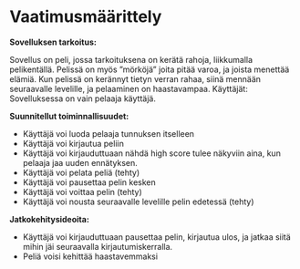  # Vaatimusmäärittely

**Sovelluksen tarkoitus:**

Sovellus on peli, jossa tarkoituksena on kerätä rahoja, liikkumalla pelikentällä. Pelissä on myös ”mörköjä” joita pitää varoa, ja joista menettää elämiä. 
Kun pelissä on kerännyt tietyn verran rahaa, siinä mennään seuraavalle levelille, ja pelaaminen on haastavampaa.
Käyttäjät:
Sovelluksessa on vain pelaaja käyttäjä.

**Suunnitellut toiminnallisuudet:**

- Käyttäjä voi luoda pelaaja tunnuksen itselleen
- Käyttäjä voi kirjautua peliin
- Käyttäjä voi kirjauduttuaan nähdä high score tulee näkyviin aina, kun pelaaja jaa uuden ennätyksen.
- Käyttäjä voi pelata peliä (tehty)
- Käyttäjä voi pausettaa pelin kesken
- Käyttäjä voi voittaa pelin (tehty)
- Käyttäjä voi nousta seuraavalle levelille pelin edetessä (tehty)
 
**Jatkokehitysideoita:**

- Käyttäjä voi kirjauduttuaan pausettaa pelin, kirjautua ulos, ja jatkaa siitä mihin jäi seuraavalla kirjautumiskerralla.
- Peliä voisi kehittää haastavemmaksi



